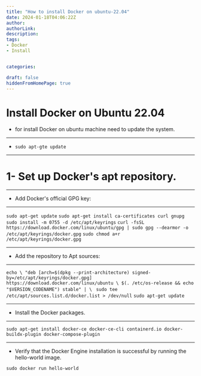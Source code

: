 ```yaml
---
title: "How to install Docker on ubuntu-22.04"
date: 2024-01-18T04:06:22Z
author:
authorLink:
description:
tags:
- Docker
- Install


categories:

draft: false
hiddenFromHomePage: true
---
```

# Install Docker on Ubuntu 22.04

* for install Docker on ubuntu machine need to update the system.
---
* `sudo apt-gte update`
---
# 1- Set up Docker's apt repository.

---
* Add Docker's official GPG key:
---
`sudo apt-get update`
`sudo apt-get install ca-certificates curl gnupg`
`sudo install -m 0755 -d /etc/apt/keyrings`
`curl -fsSL https://download.docker.com/linux/ubuntu/gpg | sudo gpg --dearmor -o /etc/apt/keyrings/docker.gpg`
`sudo chmod a+r /etc/apt/keyrings/docker.gpg`

---
* Add the repository to Apt sources:
---

`echo \
  "deb [arch=$(dpkg --print-architecture) signed-by=/etc/apt/keyrings/docker.gpg] https://download.docker.com/linux/ubuntu \
  $(. /etc/os-release && echo "$VERSION_CODENAME") stable" | \`
 ` sudo tee /etc/apt/sources.list.d/docker.list > /dev/null`
 `sudo apt-get update`

---
* Install the Docker packages.
---
`sudo apt-get install docker-ce docker-ce-cli containerd.io docker-buildx-plugin docker-compose-plugin `

---
* Verify that the Docker Engine installation is successful by running the hello-world image.

`sudo docker run hello-world`